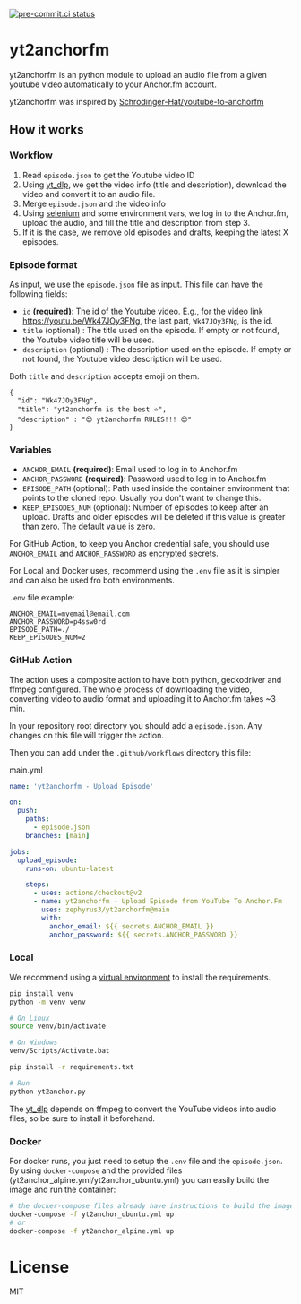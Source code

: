 [![pre-commit.ci status](https://results.pre-commit.ci/badge/github/zephyrus3/yt2anchorfm/main.svg)](https://results.pre-commit.ci/latest/github/zephyrus3/yt2anchorfm/main)

# yt2anchorfm

yt2anchorfm is an python module to upload an audio file from a given youtube video automatically to your Anchor.fm account.

yt2anchorfm was inspired by [Schrodinger-Hat/youtube-to-anchorfm](https://github.com/Schrodinger-Hat/youtube-to-anchorfm)

## How it works

### Workflow

1. Read `episode.json` to get the Youtube video ID
2. Using [yt_dlp](https://github.com/yt-dlp/yt-dlp), we get the video info (title and description), download the video and convert it to an audio file.
3. Merge `episode.json` and the video info
4. Using [selenium](https://github.com/SeleniumHQ/selenium) and some environment vars, we log in to the Anchor.fm, upload the audio, and fill the title and description from step 3.
5. If it is the case, we remove old episodes and drafts, keeping the latest X episodes.

### Episode format

As input, we use the `episode.json` file as input. This file can have the following fields:

- `id` **(required)**: The id of the Youtube video. E.g., for the video link https://youtu.be/Wk47JOy3FNg, the last part, `Wk47JOy3FNg`, is the id.
- `title` (optional) : The title used on the episode. If empty or not found, the Youtube video title will be used.
- `description` (optional) : The description used on the episode. If empty or not found, the Youtube video description will be used.

Both `title` and `description` accepts emoji on them.

```
{
  "id": "Wk47JOy3FNg",
  "title": "yt2anchorfm is the best ⭐",
  "description" : "😍 yt2anchorfm RULES!!! 😍"
}
```

### Variables

- `ANCHOR_EMAIL` **(required)**: Email used to log in to  Anchor.fm
- `ANCHOR_PASSWORD` **(required)**: Password used to log in to Anchor.fm
- `EPISODE_PATH` (optional): Path used inside the container environment that points to the cloned repo. Usually you don't want to change this.
- `KEEP_EPISODES_NUM` (optional): Number of episodes to keep after an upload. Drafts and older episodes will be deleted if this value is greater than zero. The default value is zero.

For GitHub Action, to keep you Anchor credential safe, you should use `ANCHOR_EMAIL` and `ANCHOR_PASSWORD` as [encrypted secrets](https://docs.github.com/en/free-pro-team@latest/actions/reference/encrypted-secrets#creating-encrypted-secrets-for-a-repository).

For Local and Docker uses, recommend using the `.env` file as it is simpler and can also be used fro both environments.

`.env` file example:
```.env
ANCHOR_EMAIL=myemail@email.com
ANCHOR_PASSWORD=p4ssw0rd
EPISODE_PATH=./
KEEP_EPISODES_NUM=2
```

### GitHub Action
The action uses a composite action to have both python, geckodriver and ffmpeg configured. The whole process of downloading the video, converting video to audio format and uploading it to Anchor.fm takes ~3 min.

In your repository root directory you should add a `episode.json`. Any changes on this file will trigger the action.

Then you can add under the `.github/workflows` directory this file:

main.yml
```yml
name: 'yt2anchorfm - Upload Episode'

on:
  push:
    paths:
      - episode.json
    branches: [main]

jobs:
  upload_episode:
    runs-on: ubuntu-latest

    steps:
      - uses: actions/checkout@v2
      - name: yt2anchorfm - Upload Episode from YouTube To Anchor.Fm
        uses: zephyrus3/yt2anchorfm@main
        with:
          anchor_email: ${{ secrets.ANCHOR_EMAIL }}
          anchor_password: ${{ secrets.ANCHOR_PASSWORD }}
```

### Local

We recommend using a [virtual environment](https://docs.python.org/pt-br/3/library/venv.html) to install the requirements.

```sh
pip install venv
python -m venv venv

# On Linux
source venv/bin/activate

# On Windows
venv/Scripts/Activate.bat

pip install -r requirements.txt

# Run
python yt2anchor.py
```

The [yt_dlp](https://github.com/yt-dlp/yt-dlp) depends on ffmpeg to convert the YouTube videos into audio files, so be sure to install it beforehand.

### Docker
For docker runs, you just need to setup the `.env` file and the `episode.json`. By using `docker-compose` and the provided files (yt2anchor_alpine.yml/yt2anchor_ubuntu.yml) you can easily build the image and run the container:

```sh
# the docker-compose files already have instructions to build the image
docker-compose -f yt2anchor_ubuntu.yml up
# or
docker-compose -f yt2anchor_alpine.yml up
```

# License
MIT
